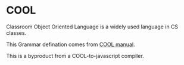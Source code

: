 # COOL

Classroom Object Oriented Language is a widely used language in CS classes.

This Grammar defination comes from [COOL manual](http://sist.shanghaitech.edu.cn/faculty/songfu/course/spring2017/cs131/COOL/COOLAid.pdf).

This is a byproduct from a COOL-to-javascript compiler.
